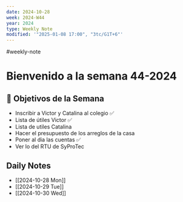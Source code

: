 ```yaml
---
date: 2024-10-28
week: 2024-W44
year: 2024
type: Weekly Note
modified: '"2025-01-08 17:00", "3tc/G1T+6"'
---
```

#weekly-note 
# Bienvenido a la semana 44-2024

## 🥅 Objetivos de la Semana

- Inscribir a Victor y Catalina al colegio ✅
- Lista de útiles Victor ✅
- Lista de utiles Catalina 
- Hacer el presupuesto de los arreglos de la casa
- Poner al dia las cuentas ✅
- Ver lo del RTU de SyProTec

## Daily Notes
- [[2024-10-28 Mon]]
- [[2024-10-29 Tue]]
- [[2024-10-30 Wed]]